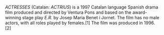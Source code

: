 _ACTRESSES_ (Catalan: _ACTRIUS_) is a 1997 Catalan language Spanish drama film produced and directed by Ventura Pons and based on the award-winning stage play _E.R._ by Josep Maria Benet i Jornet. The film has no male actors, with all roles played by females.[1] The film was produced in 1996.[2]
